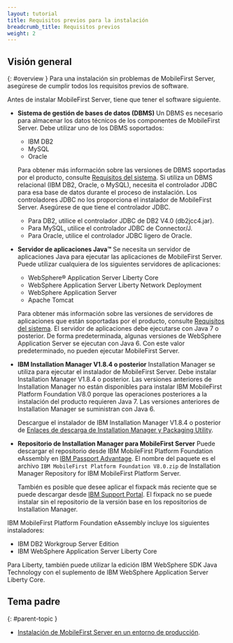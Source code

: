 ```yaml
---
layout: tutorial
title: Requisitos previos para la instalación
breadcrumb_title: Requisitos previos
weight: 2
---
```

<!-- NLS_CHARSET=UTF-8 -->
## Visión general
{: #overview }
Para una instalación sin problemas de MobileFirst Server, asegúrese de cumplir todos los requisitos previos de software.

Antes de instalar MobileFirst Server, tiene que tener el software siguiente.

* **Sistema de gestión de bases de datos (DBMS)**
  Un DBMS es necesario para almacenar los datos técnicos de los componentes de MobileFirst Server. Debe utilizar uno de los DBMS soportados:

  * IBM DB2
  * MySQL
  * Oracle

  Para obtener más información sobre las versiones de DBMS soportadas por el producto, consulte [Requisitos del sistema](https://www.ibm.com/support/knowledgecenter/SSHS8R_8.0.0/com.ibm.worklight.getstart.doc/start/r_supported_operating_systems_an.html). Si utiliza un DBMS relacional (IBM DB2, Oracle, o MySQL), necesita el controlador JDBC para esa base de datos durante el proceso de instalación. Los controladores JDBC no los proporciona el instalador de MobileFirst Server. Asegúrese de que tiene el controlador JDBC.

  * Para DB2, utilice el controlador JDBC de DB2 V4.0 (db2jcc4.jar).
  * Para MySQL, utilice el controlador JDBC de Connector/J.
  * Para Oracle, utilice el controlador JDBC ligero de Oracle.

* **Servidor de aplicaciones Java™**
  Se necesita un servidor de aplicaciones Java para ejecutar las aplicaciones de MobileFirst Server. Puede utilizar cualquiera de los siguientes servidores de aplicaciones:

  * WebSphere® Application Server Liberty Core
  * WebSphere Application Server Liberty Network Deployment
  * WebSphere Application Server
  * Apache Tomcat

  Para obtener más información sobre las versiones de servidores de aplicaciones que están soportadas por el producto, consulte [Requisitos del sistema](https://www.ibm.com/support/knowledgecenter/SSHS8R_8.0.0/com.ibm.worklight.getstart.doc/start/r_supported_operating_systems_an.html). El servidor de aplicaciones debe ejecutarse con Java 7 o posterior. De forma predeterminada, algunas versiones de WebSphere Application Server se ejecutan con Java 6. Con este valor predeterminado, no pueden ejecutar MobileFirst Server.

* **IBM Installation Manager V1.8.4 o posterior**
  Installation Manager se utiliza para ejecutar el instalador de MobileFirst Server. Debe instalar Installation Manager V1.8.4 o posterior. Las versiones anteriores de Installation Manager no están disponibles para instalar IBM MobileFirst Platform Foundation V8.0 porque las operaciones posteriores a la instalación del producto requieren Java 7. Las versiones anteriores de Installation Manager se suministran con Java 6.

  Descargue el instalador de IBM Installation Manager V1.8.4 o posterior de [Enlaces de descarga de Installation Manager y Packaging Utility](http://www-01.ibm.com/support/docview.wss?uid=swg27025142).

* **Repositorio de Installation Manager para MobileFirst Server**
  Puede descargar el repositorio desde IBM MobileFirst Platform Foundation eAssembly en [IBM Passport Advantage](https://www-01.ibm.com/software/passportadvantage/pao_customers.htm). El nombre del paquete es el archivo `IBM MobileFirst Platform Foundation V8.0.zip` de Installation Manager Repository for IBM MobileFirst Platform Server.

  También es posible que desee aplicar el fixpack más reciente que se puede descargar desde [IBM Support Portal](https://www.ibm.com/support/home/product/N651135V62596I83/IBM_MobileFirst_Platform_Foundation). El fixpack no se puede instalar sin el repositorio de la versión base en los repositorios de Installation Manager.

IBM MobileFirst Platform Foundation eAssembly incluye los siguientes instaladores:
* IBM DB2 Workgroup Server Edition
* IBM WebSphere Application Server Liberty Core

Para Liberty, también puede utilizar la edición IBM WebSphere SDK Java Technology con el suplemento de IBM WebSphere Application Server Liberty Core.

## Tema padre
{: #parent-topic }

* [Instalación de MobileFirst Server en un entorno de producción](../).
